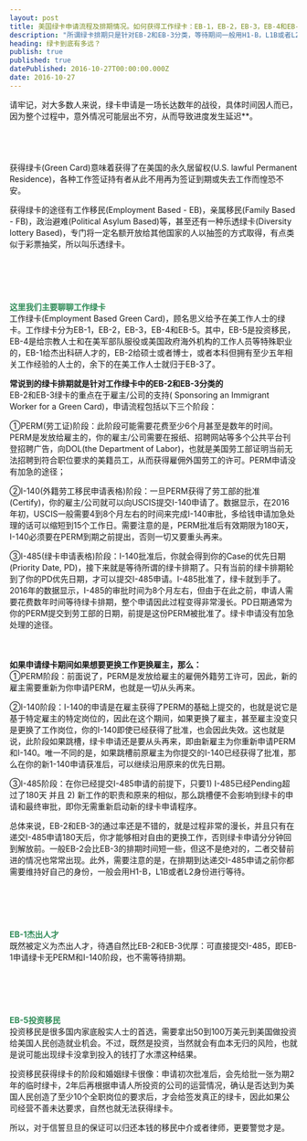 ```yaml
---
layout: post
title: 美国绿卡申请流程及排期情况。如何获得工作绿卡：EB-1，EB-2，EB-3，EB-4和EB-5。
description: "所谓绿卡排期只是针对EB-2和EB-3分类，等待期间一般用H1-B，L1B或者L2维持合法身份。EB-1，EB-4和EB-5无需等待，可直接提交绿卡申请。"
heading: 绿卡到底有多远？
publish: true
published: true
datePublished: 2016-10-27T00:00:00.000Z
date: 2016-10-27
---
```


<span class="dropcap">请</span>牢记，对大多数人来说，绿卡申请是一场长达数年的战役，具体时间因人而已，因为整个过程中，意外情况可能层出不穷，从而导致进度发生延迟**。

<p style="margin-bottom:70px"></p>

获得绿卡(Green Card)意味着获得了在美国的永久居留权(U.S. lawful Permanent Residence)，各种工作签证持有者从此不用再为签证到期或失去工作而惶恐不安。

获得绿卡的途径有工作移民(Employment Based - EB)，亲属移民(Family Based - FB)，政治避难(Political Asylum Based)等，甚至还有一种乐透绿卡(Diversity lottery Based)，专门将一定名额开放给其他国家的人以抽签的方式取得，有点类似于彩票抽奖，所以叫乐透绿卡。

<p style="margin-bottom:90px"></p>

<span style="color:#2e8b57">**这里我们主要聊聊工作绿卡**</span><br>
工作绿卡(Employment Based Green Card)，顾名思义给予在美工作人士的绿卡。工作绿卡分为EB-1，EB-2，EB-3，EB-4和EB-5。其中，EB-5是投资移民，EB-4是给宗教人士和在美军部队服役或美国政府海外机构的工作人员等特殊职业的，EB-1给杰出科研人才的，EB-2给硕士或者博士，或者本科但拥有至少五年相关工作经验的人士的，余下的在美工作人士就归于EB-3了。

**常说到的绿卡排期就是针对工作绿卡中的EB-2和EB-3分类的**<br>
EB-2和EB-3绿卡的重点在于雇主/公司的支持( Sponsoring an Immigrant Worker for a Green Card)，申请流程包括以下三个阶段：

①PERM(劳工证)阶段：此阶段可能需要花费至少6个月甚至是数年的时间。PERM是发放给雇主的，你的雇主/公司需要在报纸、招聘网站等多个公共平台刊登招聘广告，向DOL(the Department of Labor)，也就是美国劳工部证明当前无法招聘到符合职位要求的美籍员工，从而获得雇佣外国劳工的许可。PERM申请没有加急的途径；

②I-140(外籍劳工移民申请表格)阶段：一旦PERM获得了劳工部的批准(Certify)，你的雇主/公司就可以向USCIS提交I-140申请了。数据显示，在2016年初，USCIS一般需要4到8个月左右的时间来完成I-140审批，多给钱申请加急处理的话可以缩短到15个工作日。需要注意的是，PERM批准后有效期限为180天，I-140必须要在PERM到期之前提出，否则一切又要重头再来。

③I-485(绿卡申请表格)阶段：I-140批准后，你就会得到你的Case的优先日期(Priority Date, PD)，接下来就是等待所谓的绿卡排期了。只有当前的绿卡排期轮到了你的PD优先日期，才可以提交I-485申请。I-485批准了，绿卡就到手了。2016年的数据显示，I-485的审批时间为8个月左右，但由于在此之前，申请人需要花费数年时间等待绿卡排期，整个申请因此过程变得非常漫长。PD日期通常为你的PERM提交到劳工部的日期，前提是这份PERM被批准了。绿卡申请没有加急处理的途径。

<p style="margin-bottom:50px"></p>

**如果申请绿卡期间如果想要更换工作更换雇主，那么：**<br>
①PERM阶段：前面说了，PERM是发放给雇主的雇佣外籍劳工许可，因此，新的雇主需要重新为你申请PERM，也就是一切从头再来。

②I-140阶段：I-140的申请是在雇主获得了PERM的基础上提交的，也就是说它是基于特定雇主的特定岗位的，因此在这个期间，如果更换了雇主，甚至雇主没变只是更换了工作岗位，你的I-140即使已经获得了批准，也会因此失效。这也就是说，此阶段如果跳槽，绿卡申请还是要从头再来，即由新雇主为你重新申请PERM和I-140。唯一不同的是，如果跳槽前原雇主为你提交的I-140已经获得了批准，那么在你的新1-140申请获准后，可以继续沿用原来的优先日期。

③I-485阶段：在你已经提交I-485申请的前提下，只要1) I-485已经Pending超过了180天 并且 2) 新工作的职责和原来的相似，那么跳槽便不会影响到绿卡的申请和最终审批，即你无需重新启动新的绿卡申请程序。

总体来说，EB-2和EB-3的通过率还是不错的，就是过程非常的漫长，并且只有在递交I-485申请180天后，你才能够相对自由的更换工作，否则绿卡申请分分钟回到解放前。一般EB-2会比EB-3的排期时间短一些，但这不是绝对的，二者交替前进的情况也常常出现。此外，需要注意的是，在排期到达递交I-485申请之前你都需要维持好自己的身份，一般会用H1-B，L1B或者L2身份进行等待。

<p style="margin-bottom:90px"></p>

<span style="color:#2e8b57">**EB-1杰出人才**</span><br>
既然被定义为杰出人才，待遇自然比EB-2和EB-3优厚：可直接提交I-485，即EB-1申请绿卡无PERM和I-140阶段，也不需等待排期。

<p style="margin-bottom:90px"></p>

<span style="color:#2e8b57">**EB-5投资移民**</span><br>
投资移民是很多国内家底殷实人士的首选，需要拿出50到100万美元到美国做投资给美国人民创造就业机会。不过，既然是投资，当然就会有血本无归的风险，也就是说可能出现绿卡没拿到投入的钱打了水漂这种结果。

投资移民获得绿卡的阶段和婚姻绿卡很像：申请初次批准后，会先给批一张为期2年的临时绿卡，2年后再根据申请人所投资的公司的运营情况，确认是否达到为美国人民创造了至少10个全职岗位的要求后，才会给签发真正的绿卡，因此如果公司经营不善未达要求，自然也就无法获得绿卡。

所以，对于信誓旦旦的保证可以归还本钱的移民中介或者律师，更要警觉才是。

